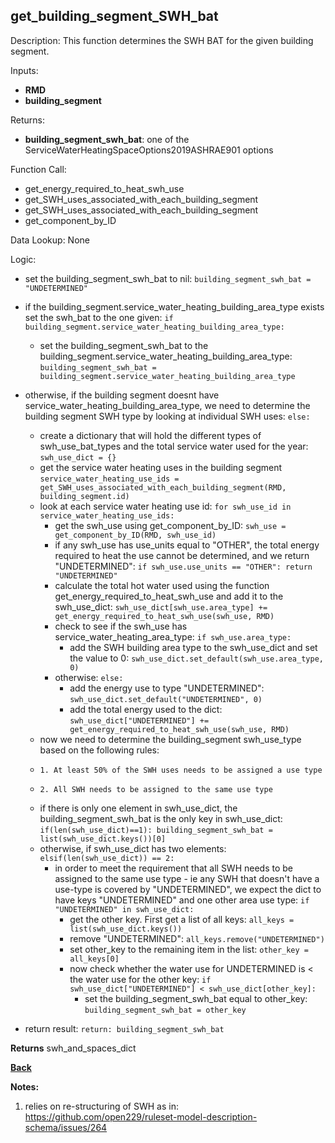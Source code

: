 ## get_building_segment_SWH_bat

Description: This function determines the SWH BAT for the given building segment.

Inputs:
- **RMD**
- **building_segment**

Returns:
- **building_segment_swh_bat**: one of the ServiceWaterHeatingSpaceOptions2019ASHRAE901 options

Function Call:

- get_energy_required_to_heat_swh_use  
- get_SWH_uses_associated_with_each_building_segment  
- get_SWH_uses_associated_with_each_building_segment  
- get_component_by_ID  

Data Lookup: None

Logic:

- set the building_segment_swh_bat to nil: `building_segment_swh_bat = "UNDETERMINED"`
- if the building_segment.service_water_heating_building_area_type exists set the swh_bat to the one given: `if building_segment.service_water_heating_building_area_type:`
    - set the building_segment_swh_bat to the building_segment.service_water_heating_building_area_type: `building_segment_swh_bat = building_segment.service_water_heating_building_area_type`
- otherwise, if the building segment doesnt have service_water_heating_building_area_type, we need to determine the building segment SWH type by looking at individual SWH uses: `else:`
    - create a dictionary that will hold the different types of swh_use_bat_types and the total service water used for the year: `swh_use_dict = {}`
    - get the service water heating uses in the building segment `service_water_heating_use_ids = get_SWH_uses_associated_with_each_building_segment(RMD, building_segment.id)`
    - look at each service water heating use id: `for swh_use_id in service_water_heating_use_ids:`
        - get the swh_use using get_component_by_ID: `swh_use = get_component_by_ID(RMD, swh_use_id)`
        - if any swh_use has use_units equal to "OTHER", the total energy required to heat the use cannot be determined, and we return "UNDETERMINED": `if swh_use.use_units == "OTHER": return "UNDETERMINED"`
        - calculate the total hot water used using the function get_energy_required_to_heat_swh_use and add it to the swh_use_dict: `swh_use_dict[swh_use.area_type] += get_energy_required_to_heat_swh_use(swh_use, RMD)`
        - check to see if the swh_use has service_water_heating_area_type: `if swh_use.area_type:`
            - add the SWH building area type to the swh_use_dict and set the value to 0: `swh_use_dict.set_default(swh_use.area_type, 0)`
        - otherwise: `else:`
            - add the energy use to type "UNDETERMINED": `swh_use_dict.set_default("UNDETERMINED", 0)`
            - add the total energy used to the dict: `swh_use_dict["UNDETERMINED"] += get_energy_required_to_heat_swh_use(swh_use, RMD)`
    - now we need to determine the building_segment swh_use_type based on the following rules:
    -     1. At least 50% of the SWH uses needs to be assigned a use type
    -     2. All SWH needs to be assigned to the same use type
    - if there is only one element in swh_use_dict, the building_segment_swh_bat is the only key in swh_use_dict: `if(len(swh_use_dict)==1): building_segment_swh_bat = list(swh_use_dict.keys())[0]`
    - otherwise, if swh_use_dict has two elements: `elsif(len(swh_use_dict)) == 2:`
        - in order to meet the requirement that all SWH needs to be assigned to the same use type - ie any SWH that doesn't have a use-type is covered by "UNDETERMINED", we expect the dict to have keys "UNDETERMINED" and one other area use type: `if "UNDETERMINED" in swh_use_dict:`
            - get the other key.  First get a list of all keys: `all_keys = list(swh_use_dict.keys())`
            - remove "UNDETERMINED": `all_keys.remove("UNDETERMINED")`
            - set other_key to the remaining item in the list: `other_key = all_keys[0]`
            - now check whether the water use for UNDETERMINED is < the water use for the other key: `if swh_use_dict["UNDETERMINED"] < swh_use_dict[other_key]:`
                - set the building_segment_swh_bat equal to other_key: `building_segment_swh_bat = other_key`

- return result: `return: building_segment_swh_bat`


**Returns** swh_and_spaces_dict

**[Back](../_toc.md)**

**Notes:**
1. relies on re-structuring of SWH as in: https://github.com/open229/ruleset-model-description-schema/issues/264
